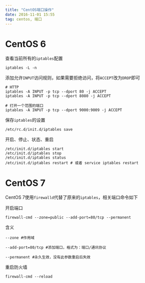 ```yaml
---
title: "CentOS端口操作"
date: 2016-11-01 15:55
tag: centos, 端口
---
```


# CentOS 6
查看当前所有的`iptables`配置

```
iptables -L -n
```

添加允许`INPUT`访问规则，如果需要拒绝访问，将`ACCEPT`改为`DROP`即可

```
# HTTP
iptables -A INPUT -p tcp --dport 80 -j ACCEPT
iptables -A INPUT -p tcp --dport 8080 -j ACCEPT

# 打开一个范围的端口
iptables -A INPUT -p tcp --dport 9000:9009 -j ACCEPT
```

保存`iptables`的设置

```
/etc/rc.d/init.d/iptables save
```

开启、停止、状态、重启

```
/etc/init.d/iptables start
/etc/init.d/iptables stop
/etc/init.d/iptables status
/etc/init.d/iptables restart # 或者 service iptables restart
```


# CentOS 7
CentOS 7使用`firewalld`代替了原来的`iptables`，相关端口命令如下

开启端口

```
firewall-cmd --zone=public --add-port=80/tcp --permanent
```

含义

```
--zone #作用域

--add-port=80/tcp #添加端口，格式为：端口/通讯协议

--permanent #永久生效，没有此参数重启后失效
```

重启防火墙

```
firewall-cmd --reload
```